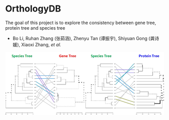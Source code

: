 # OrthologyDB

The goal of this project is to explore the consistency between gene tree, protein tree and species tree

- Bo Li, Ruhan Zhang (张茹涵), Zhenyu Tan (谭振宇), Shiyuan Gong (龚诗媛), Xiaoxi Zhang, *et al.*

<img src = "images/homepage.png" width = "800" align = "middle"> 